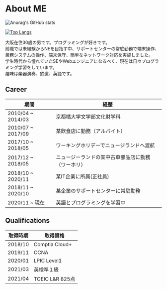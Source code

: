 # About ME
![Anurag's GitHub stats](https://github-readme-stats.vercel.app/api?username=kuccho524&show_icons=true&theme=dark)

[![Top Langs](https://github-readme-stats.vercel.app/api/top-langs/?username=kuccho524&layout=compact&theme=dark)](https://github.com/anuraghazra/github-readme-stats)

大阪在住30歳の男です。プログラミングが好きです。<br>
前職では未経験からNEを目指す中、サポートセンターの常駐勤務で端末操作、業務システムの操作、端末保守、簡単なネットワーク対応を実施しました。<br>
学生時代から憧れていたSEやWebエンジニアになるべく、現在は日々プログラミング学習をしています。<br>
趣味は楽器演奏、鉄道、英語です。

## Career
<table>
  <thead>
    <th>期間</th>
    <th>経歴</th>
  </thead>
  <tbody>
    <tr>
      <td>2010/04 ~ 2014/03</td>
      <td>京都橘大学文学部文化財学科</td>
    </tr>
    <tr>
      <td>2010/07 ~ 2017/09</td>
      <td>某飲食店に勤務（アルバイト）</td>
    </tr>
    <tr>
      <td>2017/10 ~ 2018/05</td>
      <td>ワーキングホリデーでニュージランドへ渡航</td>
    </tr>
    <tr>
      <td>2017/12 ~ 2018/05</td>
      <td>ニュージーランドの某中古車部品店に勤務（ワーホリ）</td>
    </tr>
    <tr>
      <td>2018/10 ~ 2020/11</td>
      <td>某IT企業に所属(正社員)</td>
    </tr>
    <tr>
      <td>2018/11 ~ 2020/10</td>
      <td>某企業のサポートセンターに常駐勤務</td>
    </tr>
    <tr>
      <td>2020/11 ~ 現在</td>
      <td>英語とプログラミングを学習中</td>
    </tr>
  </tbody>
</table>

## Qualifications
<table>
  <thead>
    <th>取得時期</th>
    <th>取得資格</th>
  </thead>
  <tbody>
    <tr>
      <td>2018/10</td>
      <td>Comptia Cloud+</td>
    </tr>
    <tr>
      <td>2019/11</td>
      <td>CCNA</td>
    </tr>
    <tr>
      <td>2020/01</td>
      <td>LPIC Level1</td>
    </tr>
    <tr>
      <td>2021/03</td>
      <td>英検準１級</td>
    </tr>
    <tr>
      <td>2021/04</td>
      <td>TOEIC L&R 825点</td>
    </tr>
  </tbody>
</table>
